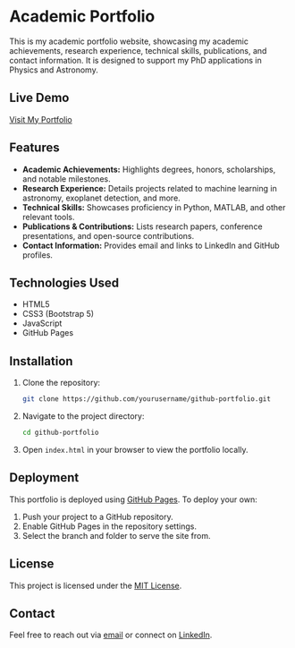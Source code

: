 # Academic Portfolio

This is my academic portfolio website, showcasing my academic achievements, research experience, technical skills, publications, and contact information. It is designed to support my PhD applications in Physics and Astronomy.

## Live Demo

[Visit My Portfolio](https://yourusername.github.io/github-portfolio/)

## Features

- **Academic Achievements:** Highlights degrees, honors, scholarships, and notable milestones.
- **Research Experience:** Details projects related to machine learning in astronomy, exoplanet detection, and more.
- **Technical Skills:** Showcases proficiency in Python, MATLAB, and other relevant tools.
- **Publications & Contributions:** Lists research papers, conference presentations, and open-source contributions.
- **Contact Information:** Provides email and links to LinkedIn and GitHub profiles.

## Technologies Used

- HTML5
- CSS3 (Bootstrap 5)
- JavaScript
- GitHub Pages

## Installation

1. Clone the repository:
    ```bash
    git clone https://github.com/yourusername/github-portfolio.git
    ```
2. Navigate to the project directory:
    ```bash
    cd github-portfolio
    ```
3. Open `index.html` in your browser to view the portfolio locally.

## Deployment

This portfolio is deployed using [GitHub Pages](https://pages.github.com/). To deploy your own:

1. Push your project to a GitHub repository.
2. Enable GitHub Pages in the repository settings.
3. Select the branch and folder to serve the site from.

## License

This project is licensed under the [MIT License](LICENSE).

## Contact

Feel free to reach out via [email](mailto:your.email@example.com) or connect on [LinkedIn](https://www.linkedin.com/in/yourprofile).

